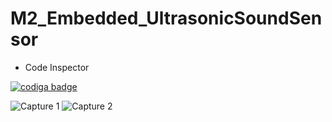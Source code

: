 # M2_Embedded_UltrasonicSoundSensor

* Code Inspector
<a href="https://app.codiga.io/public/user/github/Vaibhavpatil19">
   <img src="https://api.codiga.io/public/badge/user/github/Vaibhavpatil19?style=light" alt="codiga badge" />
</a>

![Capture 1](https://api.codiga.io/project/30185/score/svg)
![Capture 2](https://api.codiga.io/project/30185/status/svg)
